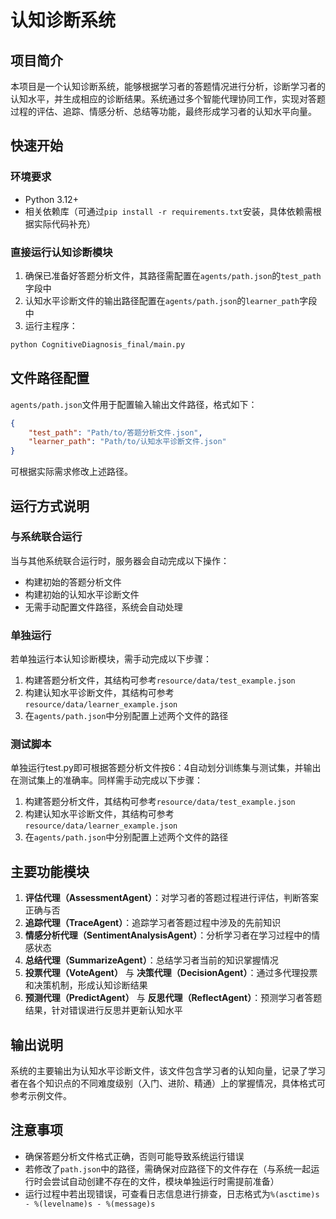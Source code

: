 # 认知诊断系统

## 项目简介
本项目是一个认知诊断系统，能够根据学习者的答题情况进行分析，诊断学习者的认知水平，并生成相应的诊断结果。系统通过多个智能代理协同工作，实现对答题过程的评估、追踪、情感分析、总结等功能，最终形成学习者的认知水平向量。

## 快速开始

### 环境要求
- Python 3.12+
- 相关依赖库（可通过`pip install -r requirements.txt`安装，具体依赖需根据实际代码补充）

### 直接运行认知诊断模块
1. 确保已准备好答题分析文件，其路径需配置在`agents/path.json`的`test_path`字段中
2. 认知水平诊断文件的输出路径配置在`agents/path.json`的`learner_path`字段中
3. 运行主程序：
```bash
python CognitiveDiagnosis_final/main.py
```

## 文件路径配置
`agents/path.json`文件用于配置输入输出文件路径，格式如下：
```json
{
    "test_path": "Path/to/答题分析文件.json",
    "learner_path": "Path/to/认知水平诊断文件.json"
}
```
可根据实际需求修改上述路径。

## 运行方式说明

### 与系统联合运行
当与其他系统联合运行时，服务器会自动完成以下操作：
- 构建初始的答题分析文件
- 构建初始的认知水平诊断文件
- 无需手动配置文件路径，系统会自动处理

### 单独运行
若单独运行本认知诊断模块，需手动完成以下步骤：
1. 构建答题分析文件，其结构可参考`resource/data/test_example.json`
2. 构建认知水平诊断文件，其结构可参考`resource/data/learner_example.json`
3. 在`agents/path.json`中分别配置上述两个文件的路径

### 测试脚本
单独运行test.py即可根据答题分析文件按6：4自动划分训练集与测试集，并输出在测试集上的准确率。同样需手动完成以下步骤：
1. 构建答题分析文件，其结构可参考`resource/data/test_example.json`
2. 构建认知水平诊断文件，其结构可参考`resource/data/learner_example.json`
3. 在`agents/path.json`中分别配置上述两个文件的路径

## 主要功能模块
1. **评估代理（AssessmentAgent）**：对学习者的答题过程进行评估，判断答案正确与否
2. **追踪代理（TraceAgent）**：追踪学习者答题过程中涉及的先前知识
3. **情感分析代理（SentimentAnalysisAgent）**：分析学习者在学习过程中的情感状态
4. **总结代理（SummarizeAgent）**：总结学习者当前的知识掌握情况
5. **投票代理（VoteAgent）** 与 **决策代理（DecisionAgent）**：通过多代理投票和决策机制，形成认知诊断结果
6. **预测代理（PredictAgent）** 与 **反思代理（ReflectAgent）**：预测学习者答题结果，针对错误进行反思并更新认知水平

## 输出说明
系统的主要输出为认知水平诊断文件，该文件包含学习者的认知向量，记录了学习者在各个知识点的不同难度级别（入门、进阶、精通）上的掌握情况，具体格式可参考示例文件。

## 注意事项
- 确保答题分析文件格式正确，否则可能导致系统运行错误
- 若修改了`path.json`中的路径，需确保对应路径下的文件存在（与系统一起运行时会尝试自动创建不存在的文件，模块单独运行时需提前准备）
- 运行过程中若出现错误，可查看日志信息进行排查，日志格式为`%(asctime)s - %(levelname)s - %(message)s`
